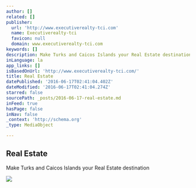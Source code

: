```yaml
---
author: []
related: []
publisher:
  url: 'http://www.executiverealty-tci.com'
  name: Executiverealty-tci
  favicon: null
  domain: www.executiverealty-tci.com
keywords: []
description: Make Turks and Caicos Islands your Real Estate destination
inLanguage: la
app_links: []
isBasedOnUrl: 'http://www.executiverealty-tci.com/'
title: Real Estate
datePublished: '2016-06-17T02:41:04.402Z'
dateModified: '2016-06-17T02:41:04.274Z'
starred: false
sourcePath: _posts/2016-06-17-real-estate.md
inFeed: true
hasPage: false
inNav: false
_context: 'http://schema.org'
_type: MediaObject

---
```

<article style=""><h1>Real Estate</h1><p>Make Turks and Caicos Islands your Real Estate destination</p><img src="http://www.executiverealty-tci.com/images/big-img3.jpg" /></article>